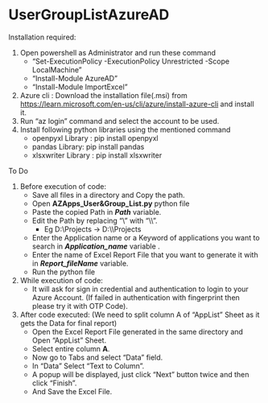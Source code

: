 # UserGroupListAzureAD
Installation required:
1) Open powershell as Administrator and run these command  
    -	“Set-ExecutionPolicy -ExecutionPolicy Unrestricted -Scope LocalMachine” 
    -	“Install-Module AzureAD” 
    -	“Install-Module ImportExcel”
2) Azure cli : Download the installation file(.msi) from https://learn.microsoft.com/en-us/cli/azure/install-azure-cli and install it.
3) Run “az login” command and select the account to be used.
4) Install following python libraries using the mentioned command 	
    - openpyxl Library : pip install openpyxl
    - pandas Library: pip install pandas
    - xlsxwriter Library : pip install xlsxwriter

To Do 
1) Before execution of code:
    -	Save all files in a directory and Copy the path.
    -   Open **AZApps_User&Group_List.py** python file
    -	Paste the copied Path in _**Path**_ variable.
    -	Edit the Path by replacing “\” with “\\\”.
        -  Eg D:\Projects -> D:\\\Projects  
    -	Enter the Application name or a Keyword of applications you want to search in _**Application_name**_ variable .
    -	Enter the name of Excel Report File that you want to generate it with in _**Report_fileName**_ variable.
    -   Run the python file
2) While execution of code:
    -	It will ask for sign in credential and authentication to login to your Azure Account. (If failed in authentication with fingerprint then please try it with OTP Code).
3) After code executed: (We need to split column A of “AppList” Sheet as it gets the Data for final report)
    -	Open the Excel Report File generated in the same directory and Open “AppList” Sheet.
    -	Select entire column **A**.
    -	Now go to Tabs and select “Data” field.
    -	In “Data” Select “Text to Column”.
    -	A popup will be displayed, just click “Next” button twice and then click “Finish”.
    -	And Save the Excel File.  
